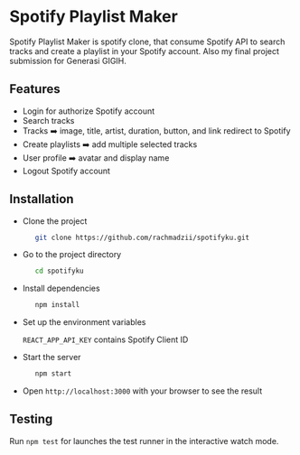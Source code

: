 # Spotify Playlist Maker

Spotify Playlist Maker is spotify clone, that consume Spotify API to search tracks and create a playlist in your Spotify account. Also my final project submission for Generasi GIGIH.

## Features

-  Login for authorize Spotify account
-  Search tracks
-  Tracks ➡️ image, title, artist, duration, button, and link redirect to Spotify
-  Create playlists ➡️ add multiple selected tracks
-  User profile ➡️ avatar and display name
-  Logout Spotify account

## Installation

- Clone the project
  ```bash
     git clone https://github.com/rachmadzii/spotifyku.git
  ```
- Go to the project directory
  ```bash
     cd spotifyku
  ```
- Install dependencies
  ```bash
     npm install
  ```
- Set up the environment variables

  `REACT_APP_API_KEY` contains Spotify Client ID

- Start the server
  ```bash
     npm start
  ```
- Open `http://localhost:3000` with your browser to see the result

## Testing

Run `npm test` for launches the test runner in the interactive watch mode.
